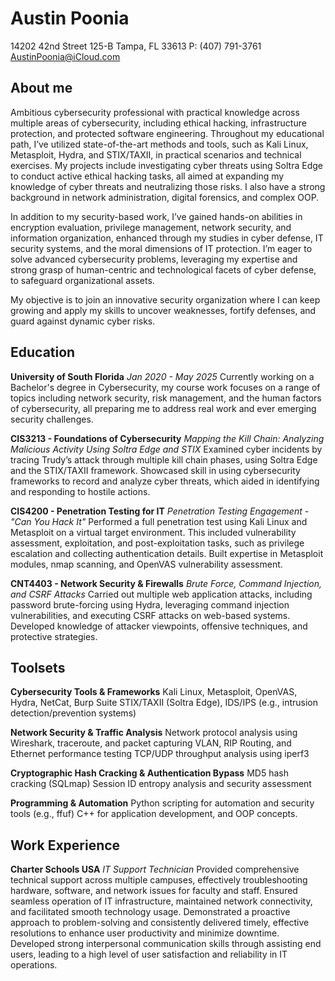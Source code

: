 # Austin Poonia #
14202 42nd Street 125-B
Tampa, FL 33613
P: (407) 791-3761
AustinPoonia@iCloud.com
## About me ##
Ambitious cybersecurity professional with practical knowledge across multiple areas of cybersecurity, including ethical hacking, infrastructure protection, and protected software engineering. Throughout my educational path, I’ve utilized state-of-the-art methods and tools, such as Kali Linux, Metasploit, Hydra, and STIX/TAXII, in practical scenarios and technical exercises. My projects include investigating cyber threats using Soltra Edge to conduct active ethical hacking tasks, all aimed at expanding my knowledge of cyber threats and neutralizing those risks. I also have a strong background in network administration, digital forensics, and complex OOP.

In addition to my security-based work, I’ve gained hands-on abilities in encryption evaluation, privilege management, network security, and information organization, enhanced through my studies in cyber defense, IT security systems, and the moral dimensions of IT protection. I’m eager to solve advanced cybersecurity problems, leveraging my expertise and strong grasp of human-centric and technological facets of cyber defense, to safeguard organizational assets.

My objective is to join an innovative security organization where I can keep growing and apply my skills to uncover weaknesses, fortify defenses, and guard against dynamic cyber risks.
## Education ##
**University of South Florida**
*Jan 2020 - May 2025*
Currently working on a Bachelor's degree in Cybersecurity, my course work focuses on a range of topics including network security, risk management, and the human factors of cybersecurity, all preparing me to address real work and ever emerging security challenges.

**CIS3213 - Foundations of Cybersecurity**
*Mapping the Kill Chain: Analyzing Malicious Activity Using Soltra Edge and STIX*
Examined cyber incidents by tracing Trudy’s attack through multiple kill chain phases, using Soltra Edge and the STIX/TAXII framework. Showcased skill in using cybersecurity frameworks to record and analyze cyber threats, which aided in identifying and responding to hostile actions.

**CIS4200 - Penetration Testing for IT**
*Penetration Testing Engagement - "Can You Hack It"*
Performed a full penetration test using Kali Linux and Metasploit on a virtual target environment. This included vulnerability assessment, exploitation, and post-exploitation tasks, such as privilege escalation and collecting authentication details. Built expertise in Metasploit modules, nmap scanning, and OpenVAS vulnerability assessment.

**CNT4403 - Network Security & Firewalls**
*Brute Force, Command Injection, and CSRF Attacks*
Carried out multiple web application attacks, including password brute-forcing using Hydra, leveraging command injection vulnerabilities, and executing CSRF attacks on web-based systems. Developed knowledge of attacker viewpoints, offensive techniques, and protective strategies.

## Toolsets

**Cybersecurity Tools & Frameworks**
Kali Linux, Metasploit, OpenVAS, Hydra, NetCat, Burp Suite
STIX/TAXII (Soltra Edge), IDS/IPS (e.g., intrusion detection/prevention systems)

**Network Security & Traffic Analysis**
Network protocol analysis using Wireshark, traceroute, and packet capturing
VLAN, RIP Routing, and Ethernet performance testing
TCP/UDP throughput analysis using iperf3

**Cryptographic Hash Cracking & Authentication Bypass**
MD5 hash cracking (SQLmap)
Session ID entropy analysis and security assessment

**Programming & Automation**
Python scripting for automation and security tools (e.g., ffuf)
C++ for application development, and OOP concepts.

## Work Experience
**Charter Schools USA**
*IT Support Technician*
Provided comprehensive technical support across multiple campuses, effectively troubleshooting hardware, software, and network issues for faculty and staff. Ensured seamless operation of IT infrastructure, maintained network connectivity, and facilitated smooth technology usage. Demonstrated a proactive approach to problem-solving and consistently delivered timely, effective resolutions to enhance user productivity and minimize downtime. Developed strong interpersonal communication skills through assisting end users, leading to a high level of user satisfaction and reliability in IT operations.
